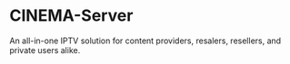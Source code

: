 # CINEMA-Server
 An all-in-one IPTV solution for content providers, resalers, resellers, and private users alike.
